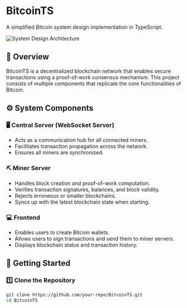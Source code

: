 # **BitcoinTS**  

A simplified Bitcoin system design implementation in TypeScript.

![System Design Architecture](https://res.cloudinary.com/dxyexbgt6/image/upload/v1739131989/Untitled-2024-07-24-2243_1_cpy4wm.png)

## 🌟 Overview  
BitcoinTS is a decentralized blockchain network that enables secure transactions using a proof-of-work consensus mechanism. This project consists of multiple components that replicate the core functionalities of Bitcoin.

## ⚙️ **System Components**  

### 🖥 **Central Server (WebSocket Server)**  
- Acts as a communication hub for all connected miners.  
- Facilitates transaction propagation across the network.  
- Ensures all miners are synchronized.  

### ⛏ **Miner Server**  
- Handles block creation and proof-of-work computation.  
- Verifies transaction signatures, balances, and block validity.  
- Rejects erroneous or smaller blockchains.  
- Syncs up with the latest blockchain state when starting.  

### 💻 **Frontend**  
- Enables users to create Bitcoin wallets.  
- Allows users to sign transactions and send them to miner servers.  
- Displays blockchain status and transaction history.  

## 🚀 **Getting Started**  

### **1️⃣ Clone the Repository**  
```sh
git clone https://github.com/your-repo/BitcoinTS.git
cd BitcoinTS
